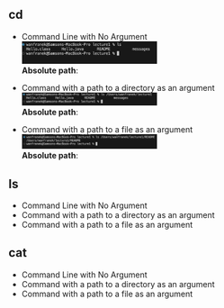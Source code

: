 ## cd
- Command Line with No Argument<br>
<img src="ls.png" width = 50% height = 50%><br>
**Absolute path**:


- Command with a path to a directory as an argument<br>
<img src="ls_directory.png" width = 50% height = 50%><br>
**Absolute path**:

- Command with a path to a file as an argument<br>
<img src="ls_file.png" width = 50% height = 50%><br>
**Absolute path**:
  
## ls
- Command Line with No Argument<br>
- Command with a path to a directory as an argument<br>
- Command with a path to a file as an argument<br>
## cat
- Command Line with No Argument<br>
- Command with a path to a directory as an argument<br>
- Command with a path to a file as an argument<br>
